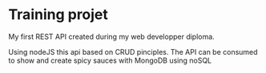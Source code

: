 # Training projet
My first REST API created during my web developper diploma.

Using nodeJS this api based on CRUD pinciples.
The API can be consumed to show and create spicy sauces with MongoDB using noSQL
